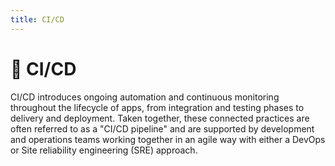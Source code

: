 ```yaml
---
title: CI/CD
---
```


# 🚀 CI/CD

CI/CD introduces ongoing automation and continuous monitoring throughout the 
lifecycle of apps, from integration and testing phases to delivery and deployment. 
Taken together, these connected practices are often referred to as a "CI/CD pipeline" 
and are supported by development and operations teams working together in an agile 
way with either a DevOps or Site reliability engineering (SRE) approach.
